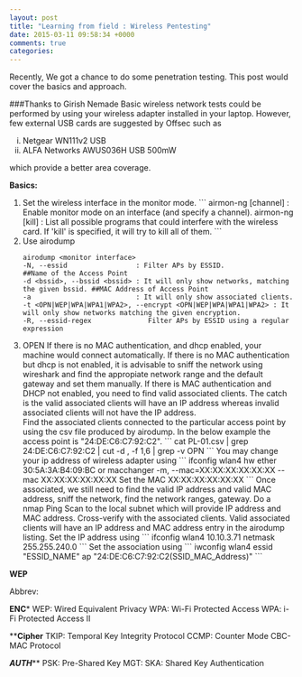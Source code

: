 ```yaml
---
layout: post
title: "Learning from field : Wireless Pentesting"
date: 2015-03-11 09:58:34 +0000
comments: true
categories: 
---
```


Recently, We got a chance to do some penetration testing. This post would cover the basics and approach.

<!-- more -->  
###Thanks to Girish Nemade
Basic wireless network tests could be performed by using your wireless adapter installed in your laptop. However, few external USB cards are suggested by Offsec such as
<ol type=i>
<li>Netgear WN111v2 USB</li>
<li>ALFA Networks AWUS036H USB 500mW</li>
</ol>which provide a better area coverage.

<strong>Basics:</strong>

<ol>
<li>Set the wireless interface in the monitor mode.
```
airmon-ng <start|stop> <interface> [channel] : Enable monitor mode on an interface (and specify a channel).
airmon-ng <check> [kill]                     : List all possible programs that could interfere with the wireless card. If 'kill' is specified, it will try to kill all of them.
```
</li>
<li>Use airodump

```
airodump <monitor interface>
-N, --essid                 : Filter APs by ESSID.                                  ##Name of the Access Point
-d <bssid>, --bssid <bssid> : It will only show networks, matching the given bssid. ##MAC Address of Access Point
-a                          : It will only show associated clients.
-t <OPN|WEP|WPA|WPA1|WPA2>, --encrypt <OPN|WEP|WPA|WPA1|WPA2> : It will only show networks matching the given encryption.
-R, --essid-regex              Filter APs by ESSID using a regular expression
```
</li>	
<li>OPEN
If there is no MAC authentication, and dhcp enabled, your machine would connect automatically. If there is no MAC authentication but dhcp is not enabled, it is advisable to sniff the network using wireshark and find the appropiate network range and the default gateway and set them manually. If there is MAC authentication and DHCP not enabled, you need to find valid associated clients. The catch is the valid associated clients will have an IP address whereas invalid associated clients will not have the IP address.
<br>
Find the associated clients connected to the particular access point by using the csv file produced by airodump. In the below example the access point is "24:DE:C6:C7:92:C2".
```
cat PL-01.csv | grep 24:DE:C6:C7:92:C2 | cut -d , -f 1,6 | grep -v OPN
```
You may change your ip address of wireless adapter using
```
ifconfig wlan4 hw ether 30:5A:3A:B4:09:BC
or 
macchanger
  -m,  --mac=XX:XX:XX:XX:XX:XX
       --mac XX:XX:XX:XX:XX:XX  Set the MAC XX:XX:XX:XX:XX:XX
```
Once associated, we still need to find the valid IP address and valid MAC address, sniff the network, find the network ranges, gateway. Do a nmap Ping Scan to the local subnet which will provide IP address and MAC address. Cross-verify with the associated clients. Valid associated clients will have an IP address and MAC address entry in the airodump listing.
Set the IP address using
```
ifconfig wlan4 10.10.3.71 netmask 255.255.240.0
```
Set the association using
```
iwconfig wlan4 essid "ESSID_NAME" ap "24:DE:C6:C7:92:C2(SSID_MAC_Address)"
```</li>
</ol>
<strong>WEP</strong>

Abbrev:

********ENC*********
WEP: Wired Equivalent Privacy
WPA: Wi-Fi Protected Access
WPA: i-Fi Protected Access II

********Cipher******
TKIP: Temporal Key Integrity Protocol 
CCMP: Counter Mode CBC-MAC Protocol 

*******AUTH*********
PSK: Pre-Shared Key
MGT: 
SKA: Shared Key Authentication
